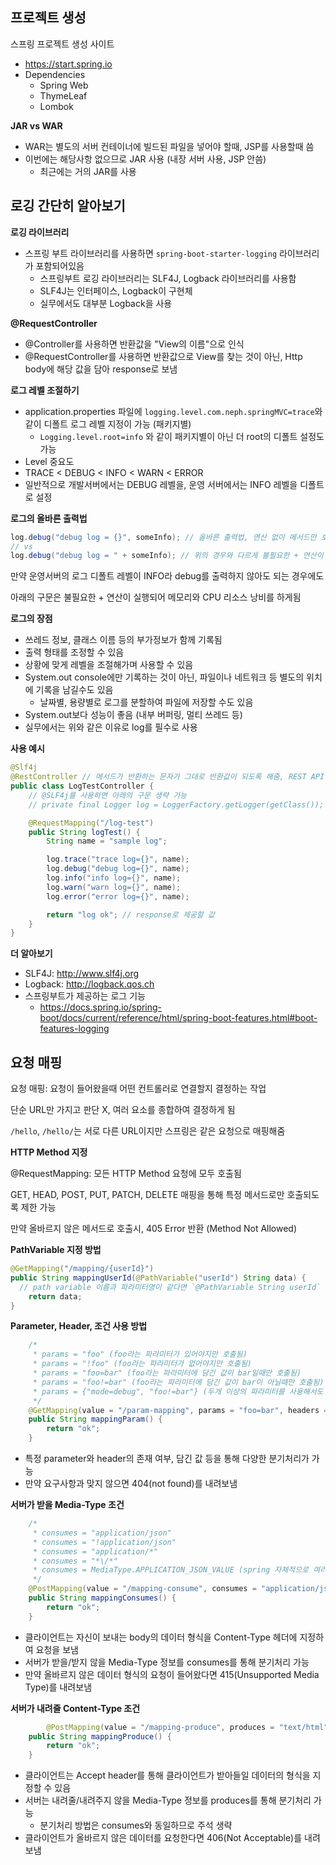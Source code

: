 ## 프로젝트 생성

스프링 프로젝트 생성 사이트

- https://start.spring.io
- Dependencies
  - Spring Web
  - ThymeLeaf
  - Lombok



**JAR vs WAR**

- WAR는 별도의 서버 컨테이너에 빌드된 파일을 넣어야 할때, JSP를 사용할때 씀
- 이번에는 해당사항 없으므로 JAR 사용 (내장 서버 사용, JSP 안씀)
  - 최근에는 거의 JAR를 사용



## 로깅 간단히 알아보기

**로깅 라이브러리**

- 스프링 부트 라이브러리를 사용하면 `spring-boot-starter-logging` 라이브러리가 포함되어있음
  - 스프링부트 로깅 라이브러리는 SLF4J, Logback 라이브러리를 사용함
  - SLF4J는 인터페이스, Logback이 구현체
  - 실무에서도 대부분 Logback을 사용

**@RequestController**

- @Controller를 사용하면 반환값을 "View의 이름"으로 인식
- @RequestController를 사용하면 반환값으로 View를 찾는 것이 아닌, Http body에 해당 값을 담아 response로 보냄



**로그 레벨 조절하기**

- application.properties 파일에 `logging.level.com.neph.springMVC=trace`와 같이 디폴트 로그 레벨 지정이 가능 (패키지별)
  -  `Logging.level.root=info` 와 같이 패키지별이 아닌 더  root의 디폴트 설정도 가능
-  Level 중요도 
  - TRACE < DEBUG < INFO < WARN < ERROR
- 일반적으로 개발서버에서는 DEBUG 레벨을, 운영 서버에서는 INFO 레벨을 디폴트로 설정



**로그의 올바른 출력법**

```java
log.debug("debug log = {}", someInfo); // 올바른 출력법, 연산 없이 메서드만 호출 (불필요한 연산 X)
// vs
log.debug("debug log = " + someInfo); // 위의 경우와 다르게 불필요한 + 연산이 들어가게 됨
```

만약 운영서버의 로그 디폴트 레벨이 INFO라 debug를 출력하지 않아도 되는 경우에도

아래의 구문은 불필요한 + 연산이 실행되어 메모리와 CPU 리소스 낭비를 하게됨



**로그의 장점**

- 쓰레드 정보, 클래스 이름 등의 부가정보가 함께 기록됨
- 출력 형태를 조정할 수 있음
- 상황에 맞게 레벨을 조절해가며 사용할 수 있음
- System.out console에만 기록하는 것이 아닌, 파일이나 네트워크 등 별도의 위치에 기록을 남길수도 있음
  - 날짜별, 용량별로 로그를 분할하여 파일에 저장할 수도 있음
- System.out보다 성능이 좋음 (내부 버퍼링, 멀티 쓰레드 등)
- 실무에서는 위와 같은 이유로 log를 필수로 사용



**사용 예시**

```java
@Slf4j
@RestController // 메서드가 반환하는 문자가 그대로 반환값이 되도록 해줌, REST API 만들때 핵심이 되는 애노테이션
public class LogTestController {
    // @SLF4j를 사용하면 아래의 구문 생략 가능
    // private final Logger log = LoggerFactory.getLogger(getClass());

    @RequestMapping("/log-test")
    public String logTest() {
        String name = "sample log";

        log.trace("trace log={}", name);
        log.debug("debug log={}", name);
        log.info("info log={}", name);
        log.warn("warn log={}", name);
        log.error("error log={}", name);

        return "log ok"; // response로 제공할 값
    }
}
```



**더 알아보기**

- SLF4J: http://www.slf4j.org
- Logback: http://logback.qos.ch
- 스프링부트가 제공하는 로그 기능
  - https://docs.spring.io/spring-boot/docs/current/reference/html/spring-boot-features.html#boot-features-logging



## 요청 매핑

요청 매핑: 요청이 들어왔을때 어떤 컨트롤러로 연결할지 결정하는 작업

단순 URL만 가지고 판단 X, 여러 요소를 종합하여 결정하게 됨



`/hello`, `/hello/`는 서로 다른 URL이지만 스프링은 같은 요청으로 매핑해줌



**HTTP Method 지정**

@RequestMapping: 모든 HTTP Method 요청에 모두 호출됨

GET, HEAD, POST, PUT, PATCH, DELETE 매핑을 통해 특정 메서드로만 호출되도록 제한 가능

만약 올바르지 않은 메서드로 호출시, 405 Error 반환 (Method Not Allowed)



**PathVariable 지정 방법**

```java
@GetMapping("/mapping/{userId}")
public String mappingUserId(@PathVariable("userId") String data) { 
  // path variable 이름과 파라미터명이 같다면 `@PathVariable String userId` 이렇게 쓸수도 있음
	return data;
}
```



**Parameter, Header, 조건 사용 방법**

```java
    /*
     * params = "foo" (foo라는 파라미터가 있어야지만 호출됨)
     * params = "!foo" (foo라는 파라미터가 없어야지만 호출됨)
     * params = "foo=bar" (foo라는 파라미터에 담긴 값이 bar일때만 호출됨)
     * params = "foo!=bar" (foo라는 파라미터에 담긴 값이 bar이 아닐때만 호출됨)
     * params = {"mode=debug", "foo!=bar"} (두개 이상의 파라미터를 사용해서도 구성 가능)
     */
    @GetMapping(value = "/param-mapping", params = "foo=bar", headers = "someHeader=true")
    public String mappingParam() {
        return "ok";
    }
```

- 특정 parameter와 header의 존재 여부, 담긴 값 등을 통해 다양한 분기처리가 가능
- 만약 요구사항과 맞지 않으면 404(not found)를 내려보냄



**서버가 받을 Media-Type 조건**

```java
    /*
     * consumes = "application/json"
     * consumes = "!application/json"
     * consumes = "application/*"
     * consumes = "*\/*"
     * consumes = MediaType.APPLICATION_JSON_VALUE (spring 자체적으로 여러 상수를 지원함)
     */
    @PostMapping(value = "/mapping-consume", consumes = "application/json")
    public String mappingConsumes() {
        return "ok";
    }
```

- 클라이언트는 자신이 보내는 body의 데이터 형식을 Content-Type 헤더에 지정하여 요청을 보냄
- 서버가 받을/받지 않을 Media-Type 정보를 consumes를 통해 분기처리 가능
- 만약 올바르지 않은 데이터 형식의 요청이 들어왔다면 415(Unsupported Media Type)를 내려보냄



**서버가 내려줄 Content-Type 조건**

```java
		@PostMapping(value = "/mapping-produce", produces = "text/html")
    public String mappingProduce() {
        return "ok";
    }
```

- 클라이언트는 Accept header를 통해 클라이언트가 받아들일 데이터의 형식을 지정할 수 있음
- 서버는 내려줄/내려주지 않을 Media-Type 정보를 produces를 통해 분기처리 가능
  - 분기처리 방법은 consumes와 동일하므로 주석 생략
- 클라이언트가 올바르지 않은 데이터를 요청한다면 406(Not Acceptable)를 내려보냄